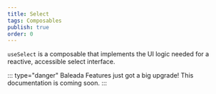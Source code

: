 ```yaml
---
title: Select
tags: Composables
publish: true
order: 0
---
```


`useSelect` is a composable that implements the UI logic needed for a reactive, accessible select interface.

::: type="danger"
Baleada Features just got a big upgrade! This documentation is coming soon.
:::
